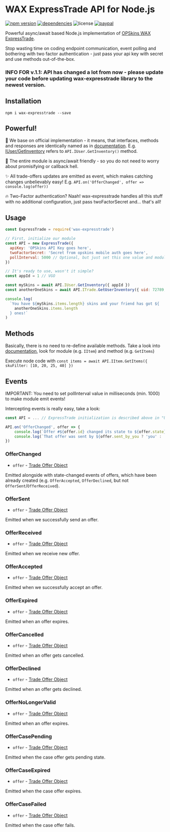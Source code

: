 # WAX ExpressTrade API for Node.js

[![npm version](https://img.shields.io/npm/v/wax-expresstrade.svg)](https://npmjs.com/package/wax-expresstrade)
[![dependencies](https://img.shields.io/david/karer/node-wax-expresstrade.svg)](https://david-dm.org/karer/node-wax-expresstrade)
![license](https://img.shields.io/github/license/mashape/apistatus.svg)
[![paypal](https://img.shields.io/badge/paypal-donate-yellow.svg)](https://www.paypal.me/devkarer/0usd)

Powerful async/await based Node.js implementation of [OPSkins WAX ExpressTrade](https://github.com/OPSkins/trade-opskins-api 'OPSkins WAX ExpressTrade').

Stop wasting time on coding endpoint communication, event polling and bothering with two factor authentication - just pass your api key with secret and use methods out-of-the-box.

### INFO FOR v.1.1: API has changed a lot from now - please update your code before updating wax-expresstrade library to the newest version.

##

## Installation

    npm i wax-expresstrade --save

## Powerful!

:arrows_counterclockwise: We base on official implementation - it means, that interfaces, methods and responses are identically named as in [documentation](https://github.com/OPSkins/trade-opskins-api). E.g. [IUser/GetInventory](https://github.com/OPSkins/trade-opskins-api/blob/master/IUser/GetInventory.md) refers to `API.IUser.GetInventory()` method.

:rocket: The entire module is async/await friendly - so you do not need to worry about promisifying or callback hell.

:sparkles: All trade-offers updates are emitted as event, which makes catching changes unbelievably easy! E.g. `API.on('OfferChanged', offer => console.log(offer))`

:fire: Two-Factor authentication? Naah! wax-expresstrade handles all this stuff with no additional configuration, just pass twoFactorSecret and... that's all!

## Usage

```javascript
const ExpressTrade = require('wax-expresstrade')

// First, initialize our module
const API = new ExpressTrade({
  apiKey: 'OPSkins API Key goes here',
  twoFactorSecret: 'Secret from opskins mobile auth goes here',
  pollInterval: 5000 // Optional, but just set this one value and module will handle all offers updates automatically!
})

// It's ready to use, wasn't it simple?
const appId = 1 // VGO

const mySkins = await API.IUser.GetInventory({ appId })
const anotherOneSkins = await API.ITrade.GetUserInventory({ uid: 72789, appId })

console.log(
  `You have ${mySkins.items.length} skins and your friend has got ${
    anotherOneSkins.items.length
  } ones!`
)
```

## Methods

Basically, there is no need to re-define available methods. Take a look into [documentation](https://github.com/OPSkins/trade-opskins-api 'OPSkins WAX ExpressTrade'), look for module (e.g. `IItem`) and method (e.g. `GetItems`)

Execute node code with `const items = await API.IItem.GetItems({ skuFilter: [10, 20, 25, 40] })`

## Events

IMPORTANT: You need to set pollInterval value in milliseconds (min. 1000) to make module emit events!

Intercepting events is really easy, take a look:

```javascript
const API = ... // ExpressTrade initialization is described above in "Usage" section

API.on('OfferChanged', offer => {
	console.log(`Offer #${offer.id} changed its state to ${offer.state}!`)
	console.log(`That offer was sent by ${offer.sent_by_you ? 'you' : 'someone else'}`)
})
```

### OfferChanged

- `offer` - [Trade Offer Object](https://github.com/OPSkins/trade-opskins-api/blob/master/ITrade.md#standard-trade-offer-object)

Emitted alongside with state-changed events of offers, which have been already created (e.g. `OfferAccepted`, `OfferDeclined`, but not `OfferSent`/`OfferReceived`).

### OfferSent

- `offer` - [Trade Offer Object](https://github.com/OPSkins/trade-opskins-api/blob/master/ITrade.md#standard-trade-offer-object)

Emitted when we successfully send an offer.

### OfferReceived

- `offer` - [Trade Offer Object](https://github.com/OPSkins/trade-opskins-api/blob/master/ITrade.md#standard-trade-offer-object)

Emitted when we receive new offer.

### OfferAccepted

- `offer` - [Trade Offer Object](https://github.com/OPSkins/trade-opskins-api/blob/master/ITrade.md#standard-trade-offer-object)

Emitted when we successfully accept an offer.

### OfferExpired

- `offer` - [Trade Offer Object](https://github.com/OPSkins/trade-opskins-api/blob/master/ITrade.md#standard-trade-offer-object)

Emitted when an offer expires.

### OfferCancelled

- `offer` - [Trade Offer Object](https://github.com/OPSkins/trade-opskins-api/blob/master/ITrade.md#standard-trade-offer-object)

Emitted when an offer gets cancelled.

### OfferDeclined

- `offer` - [Trade Offer Object](https://github.com/OPSkins/trade-opskins-api/blob/master/ITrade.md#standard-trade-offer-object)

Emitted when an offer gets declined.

### OfferNoLongerValid

- `offer` - [Trade Offer Object](https://github.com/OPSkins/trade-opskins-api/blob/master/ITrade.md#standard-trade-offer-object)

Emitted when an offer expires.

### OfferCasePending

- `offer` - [Trade Offer Object](https://github.com/OPSkins/trade-opskins-api/blob/master/ITrade.md#standard-trade-offer-object)

Emitted when the case offer gets pending state.

### OfferCaseExpired

- `offer` - [Trade Offer Object](https://github.com/OPSkins/trade-opskins-api/blob/master/ITrade.md#standard-trade-offer-object)

Emitted when the case offer expires.

### OfferCaseFailed

- `offer` - [Trade Offer Object](https://github.com/OPSkins/trade-opskins-api/blob/master/ITrade.md#standard-trade-offer-object)

Emitted when the case offer fails.
